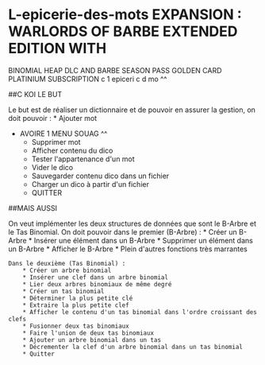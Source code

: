 # L-epicerie-des-mots EXPANSION : WARLORDS OF BARBE EXTENDED EDITION WITH 
BINOMIAL HEAP DLC AND BARBE SEASON PASS GOLDEN CARD PLATINIUM 
SUBSCRIPTION
c 1 epiceri c d mo ^^

##C KOI LE BUT

Le but est de réaliser un dictionnaire et de pouvoir en assurer la gestion, on doit pouvoir :
	* Ajouter mot
  * AVOIRE 1 MENU SOUAG ^^
	* Supprimer mot
	* Afficher contenu du dico
	* Tester l'appartenance d'un mot
	* Vider le dico
	* Sauvegarder contenu dico dans un fichier
	* Charger un dico à partir d'un fichier
	* QUITTER

##MAIS AUSSI

On veut implémenter les deux structures de données que sont le B-Arbre et le Tas Binomial.
	On doit pouvoir dans le premier (B-Arbre) :
		* Créer un B-Arbre
		* Insérer une élément dans un B-Arbre
		* Supprimer un élément dans un B-Arbre
		* Afficher le B-Arbre
		* Plein d'autres fonctions très marrantes
		
	Dans le deuxième (Tas Binomial) :
		* Créer un arbre binomial
		* Insérer une clef dans un arbre binomial
		* Lier deux arbres binomiaux de même degré
		* Créer un tas binomial
		* Déterminer la plus petite clé
		* Extraire la plus petite clef
		* Afficher le contenu d'un tas binomial dans l'ordre croissant des clefs
		* Fusionner deux tas binomiaux
		* Faire l'union de deux tas binomiaux
		* Ajouter un arbre binomial dans un tas
		* Décrementer la clef d'un arbre binomial dans un tas binomial
		* Quitter
